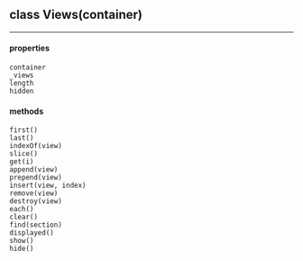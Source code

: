 ## class Views(container)  
---  
  #### properties  
    container  
    _views  
    length  
    hidden  
  #### methods  
    first()  
    last()  
    indexOf(view)  
    slice()  
    get(i)  
    append(view)  
    prepend(view)  
    insert(view, index)  
    remove(view)  
    destroy(view)  
    each()  
    clear()  
    find(section)  
    displayed()  
    show()  
    hide()  
